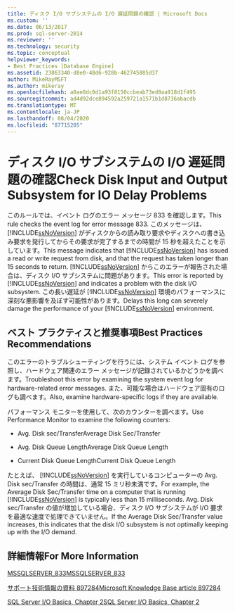 ```yaml
---
title: ディスク I/O サブシステムの I/O 遅延問題の確認 | Microsoft Docs
ms.custom: ''
ms.date: 06/13/2017
ms.prod: sql-server-2014
ms.reviewer: ''
ms.technology: security
ms.topic: conceptual
helpviewer_keywords:
- Best Practices [Database Engine]
ms.assetid: 23863340-d8e0-48d6-928b-462745885d37
author: MikeRayMSFT
ms.author: mikeray
ms.openlocfilehash: a0ae8dc0d1a93f8150ccbeab73ed8aa918d1f495
ms.sourcegitcommit: ad4d92dce894592a259721a1571b1d8736abacdb
ms.translationtype: MT
ms.contentlocale: ja-JP
ms.lasthandoff: 08/04/2020
ms.locfileid: "87715205"
---
```

# <a name="check-disk-input-and-output-subsystem-for-io-delay-problems"></a><span data-ttu-id="1b210-102">ディスク I/O サブシステムの I/O 遅延問題の確認</span><span class="sxs-lookup"><span data-stu-id="1b210-102">Check Disk Input and Output Subsystem for IO Delay Problems</span></span>
  <span data-ttu-id="1b210-103">このルールでは、イベント ログのエラー メッセージ 833 を確認します。</span><span class="sxs-lookup"><span data-stu-id="1b210-103">This rule checks the event log for error message 833.</span></span> <span data-ttu-id="1b210-104">このメッセージは、 [!INCLUDE[ssNoVersion](../../includes/ssnoversion-md.md)] がディスクからの読み取り要求やディスクへの書き込み要求を発行してからその要求が完了するまでの時間が 15 秒を超えたことを示しています。</span><span class="sxs-lookup"><span data-stu-id="1b210-104">This message indicates that [!INCLUDE[ssNoVersion](../../includes/ssnoversion-md.md)] has issued a read or write request from disk, and that the request has taken longer than 15 seconds to return.</span></span> <span data-ttu-id="1b210-105">[!INCLUDE[ssNoVersion](../../includes/ssnoversion-md.md)] からこのエラーが報告された場合は、ディスク I/O サブシステムに問題があります。</span><span class="sxs-lookup"><span data-stu-id="1b210-105">This error is reported by [!INCLUDE[ssNoVersion](../../includes/ssnoversion-md.md)] and indicates a problem with the disk I/O subsystem.</span></span> <span data-ttu-id="1b210-106">この長い遅延が [!INCLUDE[ssNoVersion](../../includes/ssnoversion-md.md)] 環境のパフォーマンスに深刻な悪影響を及ぼす可能性があります。</span><span class="sxs-lookup"><span data-stu-id="1b210-106">Delays this long can severely damage the performance of your [!INCLUDE[ssNoVersion](../../includes/ssnoversion-md.md)] environment.</span></span>  
  
## <a name="best-practices-recommendations"></a><span data-ttu-id="1b210-107">ベスト プラクティスと推奨事項</span><span class="sxs-lookup"><span data-stu-id="1b210-107">Best Practices Recommendations</span></span>  
 <span data-ttu-id="1b210-108">このエラーのトラブルシューティングを行うには、システム イベント ログを参照し、ハードウェア関連のエラー メッセージが記録されているかどうかを調べます。</span><span class="sxs-lookup"><span data-stu-id="1b210-108">Troubleshoot this error by examining the system event log for hardware-related error messages.</span></span> <span data-ttu-id="1b210-109">また、可能な場合はハードウェア固有のログも調べます。</span><span class="sxs-lookup"><span data-stu-id="1b210-109">Also, examine hardware-specific logs if they are available.</span></span>  
  
 <span data-ttu-id="1b210-110">パフォーマンス モニターを使用して、次のカウンターを調べます。</span><span class="sxs-lookup"><span data-stu-id="1b210-110">Use Performance Monitor to examine the following counters:</span></span>  
  
-   <span data-ttu-id="1b210-111">Avg. Disk sec/Transfer</span><span class="sxs-lookup"><span data-stu-id="1b210-111">Average Disk Sec/Transfer</span></span>  
  
-   <span data-ttu-id="1b210-112">Avg. Disk Queue Length</span><span class="sxs-lookup"><span data-stu-id="1b210-112">Average Disk Queue Length</span></span>  
  
-   <span data-ttu-id="1b210-113">Current Disk Queue Length</span><span class="sxs-lookup"><span data-stu-id="1b210-113">Current Disk Queue Length</span></span>  
  
 <span data-ttu-id="1b210-114">たとえば、 [!INCLUDE[ssNoVersion](../../includes/ssnoversion-md.md)] を実行しているコンピューターの Avg. Disk sec/Transfer の時間は、通常 15 ミリ秒未満です。</span><span class="sxs-lookup"><span data-stu-id="1b210-114">For example, the Average Disk Sec/Transfer time on a computer that is running [!INCLUDE[ssNoVersion](../../includes/ssnoversion-md.md)] is typically less than 15 milliseconds.</span></span> <span data-ttu-id="1b210-115">Avg. Disk sec/Transfer の値が増加している場合、ディスク I/O サブシステムが I/O 要求を最適な速度で処理できていません。</span><span class="sxs-lookup"><span data-stu-id="1b210-115">If the Average Disk Sec/Transfer value increases, this indicates that the disk I/O subsystem is not optimally keeping up with the I/O demand.</span></span>  
  
## <a name="for-more-information"></a><span data-ttu-id="1b210-116">詳細情報</span><span class="sxs-lookup"><span data-stu-id="1b210-116">For More Information</span></span>  
 [<span data-ttu-id="1b210-117">MSSQLSERVER_833</span><span class="sxs-lookup"><span data-stu-id="1b210-117">MSSQLSERVER_833</span></span>](../errors-events/mssqlserver-833-database-engine-error.md)  
  
 [<span data-ttu-id="1b210-118">サポート技術情報の資料 897284</span><span class="sxs-lookup"><span data-stu-id="1b210-118">Microsoft Knowledge Base article 897284</span></span>](https://go.microsoft.com/fwlink/?linkid=117743)  
  
 <span data-ttu-id="1b210-119">[SQL Server I/O Basics, Chapter 2](/previous-versions/sql/sql-server-2005/administrator/cc917726(v=technet.10))</span><span class="sxs-lookup"><span data-stu-id="1b210-119">[SQL Server I/O Basics, Chapter 2](/previous-versions/sql/sql-server-2005/administrator/cc917726(v=technet.10))</span></span>  
  
  
